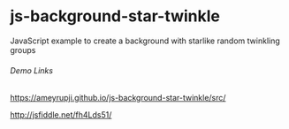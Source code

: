 # js-background-star-twinkle

JavaScript example to create a background with starlike random twinkling groups


###### Demo Links

https://ameyrupji.github.io/js-background-star-twinkle/src/

http://jsfiddle.net/fh4Lds51/
